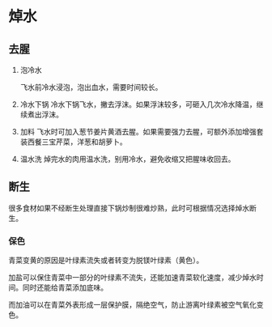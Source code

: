 # 焯水

## 去腥

1. 泡冷水

    飞水前冷水浸泡，泡出血水，需要时间较长。

2. 冷水下锅
    冷水下锅飞水，撇去浮沫。如果浮沫较多，可砸入几次冷水降温，继续煮出浮沫。

3. 加料
    飞水时可加入葱节姜片黄酒去腥。如果需要强力去腥，可额外添加增强套装西餐三宝芹菜，洋葱和胡萝卜。

4. 温水洗
    焯完水的肉用温水洗，别用冷水，避免收缩又把腥味收回去。

## 断生

很多食材如果不经断生处理直接下锅炒制很难炒熟，此时可根据情况选择焯水断生。

### 保色

青菜变黄的原因是叶绿素流失或者转变为脱镁叶绿素（黄色）。

加盐可以保住青菜中一部分的叶绿素不流失，还能加速青菜软化速度，减少焯水时间。同时还能给青菜添加底味。

而加油可以在青菜外表形成一层保护膜，隔绝空气，防止游离叶绿素被空气氧化变色。
